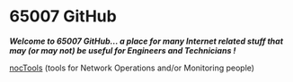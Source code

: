 # 65007 GitHub

***Welcome to 65007 GitHub... a place for many Internet related stuff that may (or may not) be useful for Engineers and Technicians !***



[nocTools](http://github.65007.net/nocTools/) (tools for Network Operations and/or Monitoring people)

